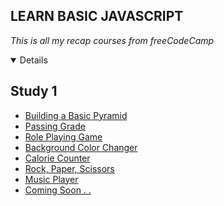 ## LEARN BASIC JAVASCRIPT 
*This is all my recap courses from freeCodeCamp*

<details open>
    <h2 align="left">Study 1</h2>
    <ul>
        <li><a href="https://github.com/msalmanrafadhlih/javascriptLearning/blob/main/pyramid.js">Building a Basic Pyramid</li>
        <li><a href="https://github.com/msalmanrafadhlih/javascriptLearning/blob/main/passingGrade.js">Passing Grade</li>
        <li><a href="https://github.com/msalmanrafadhlih/javascriptLearning/blob/main/Role%20Playing%20Game/rolePlaying.js">Role Playing Game</li>
        <li><a href="https://github.com/msalmanrafadhlih/javascriptLearning/blob/main/Random%20Color%20Changer/colorChanger.js">Background Color Changer</li>
        <li><a href="https://github.com/msalmanrafadhlih/javascriptLearning/blob/main/Calorie%20Counter/calorieCounter.js">Calorie Counter</li>
        <li><a href="https://github.com/msalmanrafadhlih/javascriptLearning/blob/main/Rock%20Paper%20Scissors/RPSgame.js">Rock, Paper, Scissors</li>
        <li><a href="https://github.com/msalmanrafadhlih/javascriptLearning/blob/main/Music%20Player/musicPlayer.js">Music Player</li>
        <li><a href="">Coming Soon . .</li>
    </ul>
</details>
